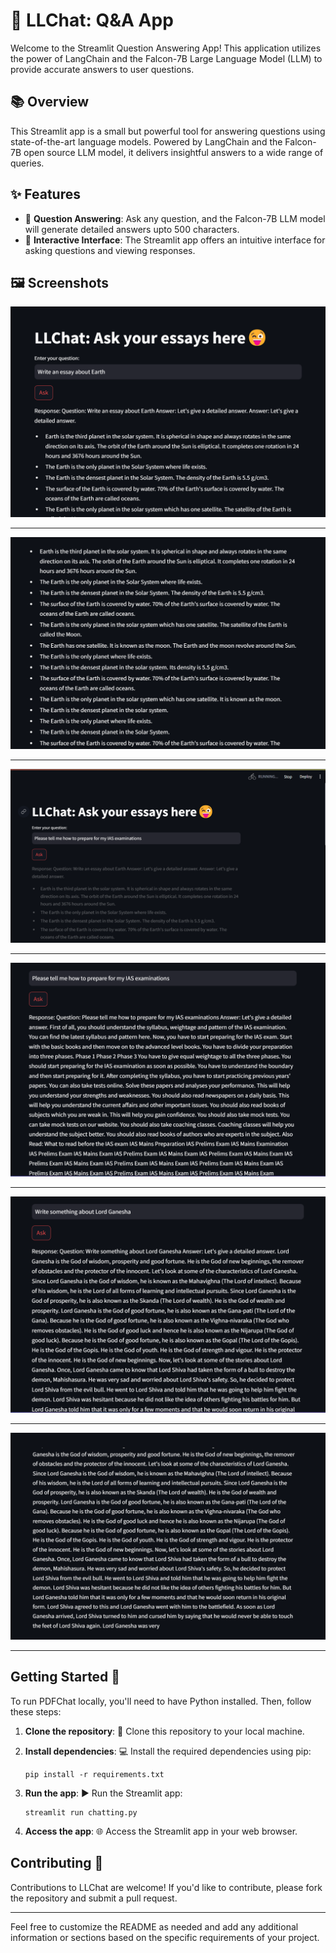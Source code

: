 # 🚀 LLChat: Q&A App

Welcome to the Streamlit Question Answering App! This application utilizes the power of LangChain and the Falcon-7B Large Language Model (LLM) to provide accurate answers to user questions.

## 📚 Overview

This Streamlit app is a small but powerful tool for answering questions using state-of-the-art language models. Powered by LangChain and the Falcon-7B open source LLM model, it delivers insightful answers to a wide range of queries.

## ✨ Features

- 🤔 **Question Answering**: Ask any question, and the Falcon-7B LLM model will generate detailed answers upto 500 characters.
- 🌟 **Interactive Interface**: The Streamlit app offers an intuitive interface for asking questions and viewing responses.

## 🖼️ Screenshots

![When asked about Earth part 1](https://github.com/SrijanShovit/LLChat/blob/master/Screenshots/Screenshot%20(30).png)

---

![When asked about Earth part 2](https://github.com/SrijanShovit/LLChat/blob/master/Screenshots/Screenshot%20(31).png)

---

![How to prep for IAS exams loading](https://github.com/SrijanShovit/LLChat/blob/master/Screenshots/Screenshot%20(33).png)

---

![How to prep for IAS exams response](https://github.com/SrijanShovit/LLChat/blob/master/Screenshots/Screenshot%20(34).png)

---

![When asked about Lord Ganesha part 1](https://github.com/SrijanShovit/LLChat/blob/master/Screenshots/Screenshot%20(35).png)

---

![When asked about Lord Ganesha part 2](https://github.com/SrijanShovit/LLChat/blob/master/Screenshots/Screenshot%20(36).png)

---

## Getting Started 🚀

To run PDFChat locally, you'll need to have Python installed. Then, follow these steps:

1. **Clone the repository**: 📁 Clone this repository to your local machine.
2. **Install dependencies**: 💻 Install the required dependencies using pip:

   ```
   pip install -r requirements.txt
   ```

3. **Run the app**: ▶️ Run the Streamlit app:

   ```
   streamlit run chatting.py
   ```

4. **Access the app**: 🌐 Access the Streamlit app in your web browser.

## Contributing 🤝

Contributions to LLChat are welcome! If you'd like to contribute, please fork the repository and submit a pull request.

---

Feel free to customize the README as needed and add any additional information or sections based on the specific requirements of your project.

